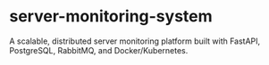 # server-monitoring-system
A scalable, distributed server monitoring platform built with FastAPI, PostgreSQL, RabbitMQ, and Docker/Kubernetes.
